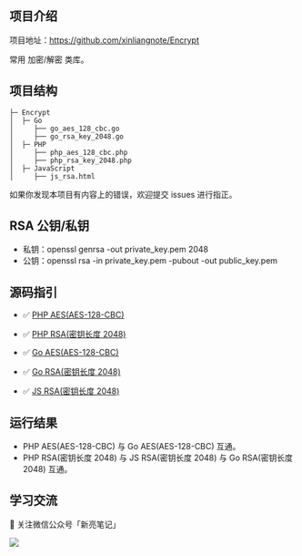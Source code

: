 ## 项目介绍

项目地址：https://github.com/xinliangnote/Encrypt

常用 加密/解密 类库。

## 项目结构

```
├─ Encrypt
│  ├─ Go
│     ├── go_aes_128_cbc.go
│     ├── go_rsa_key_2048.go
│  ├─ PHP
│     ├── php_aes_128_cbc.php
│     ├── php_rsa_key_2048.php
│  ├─ JavaScript
│     ├── js_rsa.html
```

如果你发现本项目有内容上的错误，欢迎提交 issues 进行指正。

## RSA 公钥/私钥

- 私钥：openssl genrsa -out private_key.pem 2048
- 公钥：openssl rsa -in private_key.pem -pubout -out public_key.pem

## 源码指引

- :white_check_mark: [PHP AES(AES-128-CBC)](https://github.com/xinliangnote/Encrypt/blob/master/PHP/php_aes_128_cbc.php)

- :white_check_mark: [PHP RSA(密钥长度 2048)](https://github.com/xinliangnote/Encrypt/blob/master/PHP/php_rsa_key_2048.php)

- :white_check_mark: [Go AES(AES-128-CBC)](https://github.com/xinliangnote/Encrypt/blob/master/Go/go_aes_128_cbc.go)

- :white_check_mark: [Go RSA(密钥长度 2048)](https://github.com/xinliangnote/Encrypt/blob/master/Go/go_rsa_key_2048.go)

- :white_check_mark: [JS RSA(密钥长度 2048)](https://github.com/xinliangnote/Encrypt/blob/master/JavaScript)

## 运行结果

- PHP AES(AES-128-CBC) 与 Go AES(AES-128-CBC) 互通。
- PHP RSA(密钥长度 2048) 与 JS RSA(密钥长度 2048) 与 Go RSA(密钥长度 2048) 互通。

## 学习交流

:star2: 关注微信公众号「新亮笔记」

![](https://github.com/xinliangnote/Go/blob/master/00-基础语法/images/qr.jpg)
